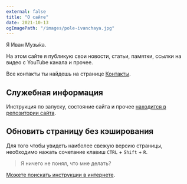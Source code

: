 ```yaml
---
external: false
title: "О сайте"
date: 2021-10-13
ogImagePath: "/images/pole-ivanchaya.jpg"
---
```


Я Иван Музы́ка.

На этом сайте я публикую свои новости, статьи, памятки, ссылки на видео с YouTube канала и прочее.

Все контакты ты найдешь на странице [Контакты](/contacts).

## Служебная информация

Инструкция по запуску, состояние сайта и прочее [находится в репозитории сайта](https://github.com/SeryiBaran/seryibaran.github.io/).

## Обновить страницу без кэширования

Для того чтобы увидеть наиболее свежую версию страницы, необходимо нажать сочетание клавиш `CTRL` + `Shift` + `R`.

> Я ничего не понял, что мне делать?

[Можете поискать инструкции в интернете](https://yandex.ru/search/?text=как+обновить+страницу+без+кэширования).
